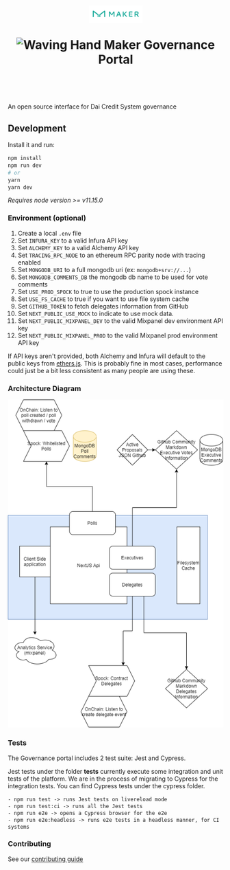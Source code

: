 <h1 align="center" style="margin-top: 1em; margin-bottom: 3em;">
  <p><a href="https://vote.makerdao.com/"><img alt="maker logo" src="./maker-logo.png" alt="vote.makerdao.com" width="125"></a></p>
  <p> <img src="https://media.giphy.com/media/hvRJCLFzcasrR4ia7z/giphy.gif" alt="Waving Hand" width="25px"> Maker Governance Portal</p>
</h1>

An open source interface for Dai Credit System governance

## Development

Install it and run:

```bash
npm install
npm run dev
# or
yarn
yarn dev
```

_Requires node version >= v11.15.0_

### Environment (optional)

1. Create a local `.env` file
2. Set `INFURA_KEY` to a valid Infura API key
3. Set `ALCHEMY_KEY` to a valid Alchemy API key
4. Set `TRACING_RPC_NODE` to an ethereum RPC parity node with tracing enabled
5. Set `MONGODB_URI` to a full mongodb uri (ex: `mongodb+srv://...`)
6. Set `MONGODB_COMMENTS_DB` the mongodb db name to be used for vote comments
7. Set `USE_PROD_SPOCK` to true to use the production spock instance
8. Set `USE_FS_CACHE` to true if you want to use file system cache
9. Set `GITHUB_TOKEN` to fetch delegates information from GitHub
10. Set `NEXT_PUBLIC_USE_MOCK` to indicate to use mock data.
11. Set `NEXT_PUBLIC_MIXPANEL_DEV` to the valid Mixpanel dev environment API key
12. Set `NEXT_PUBLIC_MIXPANEL_PROD` to the valid Mixpanel prod environment API key

If API keys aren't provided, both Alchemy and Infura will default to the public keys from [ethers.js](https://github.com/ethers-io/ethers.js/). This is probably fine in most cases, performance could just be a bit less consistent as many people are using these.

### Architecture Diagram

![](./architecture-diagram.png)

### Tests

The Governance portal includes 2 test suite: Jest and Cypress.

Jest tests under the folder __tests__ currently execute some integration and unit tests of the platform. We are in the process of migrating to Cypress for the integration tests. You can find Cypress tests under the cypress folder.

```
- npm run test -> runs Jest tests on livereload mode
- npm run test:ci -> runs all the Jest tests
- npm run e2e -> opens a Cypress browser for the e2e
- npm run e2e:headless -> runs e2e tests in a headless manner, for CI systems
```

### Contributing

See our [contributing guide](./CONTRIBUTING.md)
